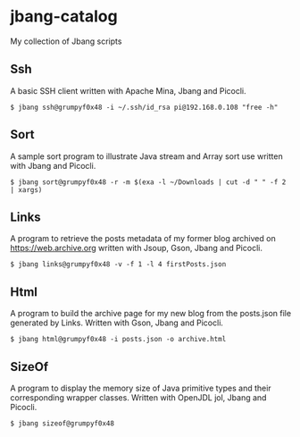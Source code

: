 # jbang-catalog

My collection of Jbang scripts

## Ssh

A basic SSH client written with Apache Mina, Jbang and Picocli.

```console
$ jbang ssh@grumpyf0x48 -i ~/.ssh/id_rsa pi@192.168.0.108 "free -h"
```

## Sort

A sample sort program to illustrate Java stream and Array sort use written with Jbang and Picocli.

```console
$ jbang sort@grumpyf0x48 -r -m $(exa -l ~/Downloads | cut -d " " -f 2 | xargs)
```

## Links

A program to retrieve the posts metadata of my former blog archived on https://web.archive.org written with Jsoup, Gson, Jbang and Picocli.

```console
$ jbang links@grumpyf0x48 -v -f 1 -l 4 firstPosts.json
```

## Html

A program to build the archive page for my new blog from the posts.json file generated by Links. Written with Gson, Jbang and Picocli.

```console
$ jbang html@grumpyf0x48 -i posts.json -o archive.html
```

## SizeOf

A program to display the memory size of Java primitive types and their corresponding wrapper classes. Written with OpenJDL jol, Jbang and Picocli.

```console
$ jbang sizeof@grumpyf0x48
```
